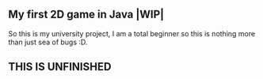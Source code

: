 ## My first 2D game in Java |WIP|

So this is my university project, I am a total beginner so this is nothing more than just sea
of bugs :D.

## THIS IS UNFINISHED
